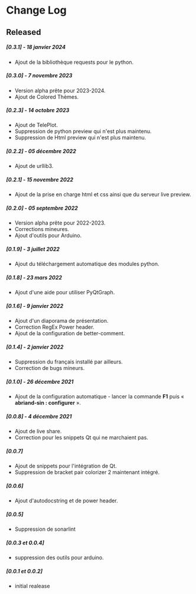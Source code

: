 # Change Log

## Released
##### [0.3.1] - 18 janvier 2024
* Ajout de la bibliothèque requests pour le python.
##### [0.3.0] - 7 novembre 2023
* Version alpha prête pour 2023-2024.
* Ajout de Colored Thèmes.
##### [0.2.3] -  14 octobre 2023
* Ajout de TelePlot.
* Suppression de python preview qui n'est plus maintenu.
* Suppression de Html preview qui n'est plus maintenu.
##### [0.2.2] - 05 décembre 2022
* Ajout de urllib3.
##### [0.2.1] - 15 novembre 2022
* Ajout de la prise en charge html et css ainsi que du serveur live preview.
##### [0.2.0] - 05 septembre 2022
* Version alpha prête pour 2022-2023.
* Corrections mineures.
* Ajout d'outils pour Arduino.
##### [0.1.9] - 3 juillet 2022
* Ajout du téléchargement automatique des modules python.
##### [0.1.8] - 23 mars 2022
* Ajout d'une aide pour utiliser PyQtGraph.
##### [0.1.6] - 9 janvier 2022
* Ajout d'un diaporama de présentation.
* Correction RegEx Power header.
* Ajout de la configuration de better-comment.
##### [0.1.4] - 2 janvier 2022
* Suppression du français installé par ailleurs.
* Correction de bugs mineurs.
##### [0.1.0] - 26 décembre 2021
* Ajout de la configuration automatique - lancer la commande **F1** puis « **abriand-sin : configurer** ».
##### [0.0.8] - 4 décembre 2021
* Ajout de live share.
* Correction pour les snippets Qt qui ne marchaient pas.
##### [0.0.7]
* Ajout de snippets pour l'intégration de Qt. 
* Suppression de bracket pair colorizer 2 maintenant intégré.
##### [0.0.6]
* Ajout d'autodocstring et de power header.
##### [0.0.5]
* Suppression de sonarlint
##### [0.0.3 et 0.0.4]
* suppression des outils pour arduino. 
##### [0.0.1 et 0.0.2]
* initial realease
